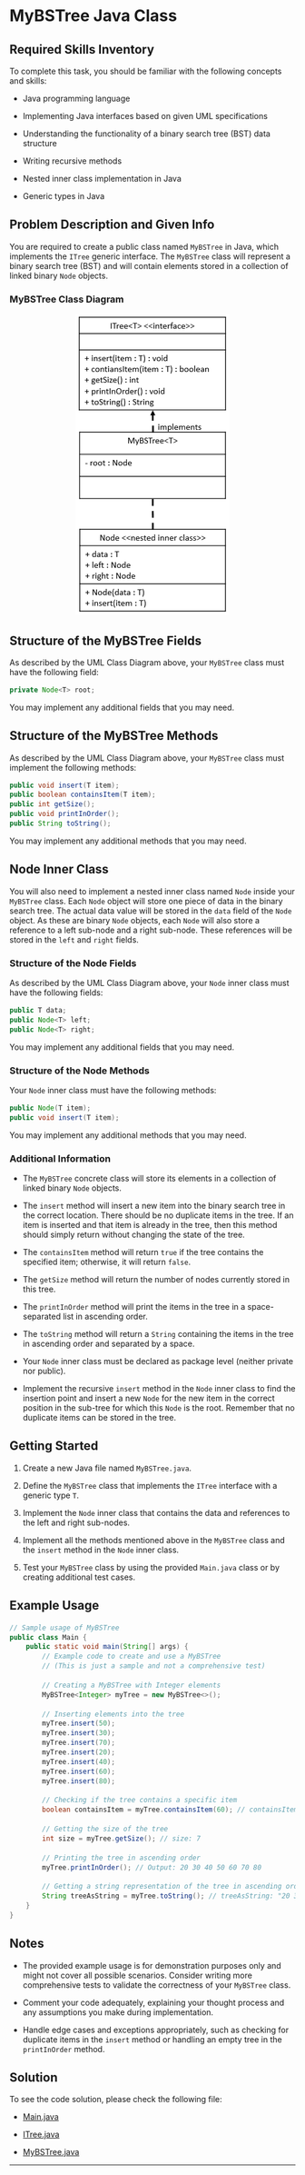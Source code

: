 # MyBSTree Java Class

## Required Skills Inventory
To complete this task, you should be familiar with the following concepts and skills:
- Java programming language

- Implementing Java interfaces based on given UML specifications
- Understanding the functionality of a binary search tree (BST) data structure
- Writing recursive methods
- Nested inner class implementation in Java
- Generic types in Java

## Problem Description and Given Info
You are required to create a public class named `MyBSTree` in Java, which implements the `ITree` generic interface. The `MyBSTree` class will represent a binary search tree (BST) and will contain elements stored in a collection of linked binary `Node` objects.

### MyBSTree Class Diagram

<p align="center">
  <img src="./Images/MyBSTreeUML.png" alt="UML Class Diagram: MyBSTree">
</p>

## Structure of the MyBSTree Fields
As described by the UML Class Diagram above, your `MyBSTree` class must have the following field:
```java
private Node<T> root;
```
You may implement any additional fields that you may need.

## Structure of the MyBSTree Methods
As described by the UML Class Diagram above, your `MyBSTree` class must implement the following methods:
```java
public void insert(T item);
public boolean containsItem(T item);
public int getSize();
public void printInOrder();
public String toString();
```
You may implement any additional methods that you may need.

## Node Inner Class
You will also need to implement a nested inner class named `Node` inside your `MyBSTree` class. Each `Node` object will store one piece of data in the binary search tree. The actual data value will be stored in the `data` field of the `Node` object. As these are binary `Node` objects, each `Node` will also store a reference to a left sub-node and a right sub-node. These references will be stored in the `left` and `right` fields.

### Structure of the Node Fields
As described by the UML Class Diagram above, your `Node` inner class must have the following fields:
```java
public T data;
public Node<T> left;
public Node<T> right;
```
You may implement any additional fields that you may need.

### Structure of the Node Methods
Your `Node` inner class must have the following methods:
```java
public Node(T item);
public void insert(T item);
```
You may implement any additional methods that you may need.

### Additional Information
- The `MyBSTree` concrete class will store its elements in a collection of linked binary `Node` objects.

- The `insert` method will insert a new item into the binary search tree in the correct location. There should be no duplicate items in the tree. If an item is inserted and that item is already in the tree, then this method should simply return without changing the state of the tree.
- The `containsItem` method will return `true` if the tree contains the specified item; otherwise, it will return `false`.
- The `getSize` method will return the number of nodes currently stored in this tree.
- The `printInOrder` method will print the items in the tree in a space-separated list in ascending order.
- The `toString` method will return a `String` containing the items in the tree in ascending order and separated by a space.
- Your `Node` inner class must be declared as package level (neither private nor public).
- Implement the recursive `insert` method in the `Node` inner class to find the insertion point and insert a new `Node` for the new item in the correct position in the sub-tree for which this `Node` is the root. Remember that no duplicate items can be stored in the tree.

## Getting Started
1. Create a new Java file named `MyBSTree.java`.

2. Define the `MyBSTree` class that implements the `ITree` interface with a generic type `T`.

3. Implement the `Node` inner class that contains the data and references to the left and right sub-nodes.

4. Implement all the methods mentioned above in the `MyBSTree` class and the `insert` method in the `Node` inner class.

5. Test your `MyBSTree` class by using the provided `Main.java` class or by creating additional test cases.

## Example Usage
```java
// Sample usage of MyBSTree
public class Main {
    public static void main(String[] args) {
        // Example code to create and use a MyBSTree
        // (This is just a sample and not a comprehensive test)

        // Creating a MyBSTree with Integer elements
        MyBSTree<Integer> myTree = new MyBSTree<>();

        // Inserting elements into the tree
        myTree.insert(50);
        myTree.insert(30);
        myTree.insert(70);
        myTree.insert(20);
        myTree.insert(40);
        myTree.insert(60);
        myTree.insert(80);

        // Checking if the tree contains a specific item
        boolean containsItem = myTree.containsItem(60); // containsItem: true

        // Getting the size of the tree
        int size = myTree.getSize(); // size: 7

        // Printing the tree in ascending order
        myTree.printInOrder(); // Output: 20 30 40 50 60 70 80

        // Getting a string representation of the tree in ascending order
        String treeAsString = myTree.toString(); // treeAsString: "20 30 40 50 60 70 80"
    }
}
```

## Notes
- The provided example usage is for demonstration purposes only and might not cover all possible scenarios. Consider writing more comprehensive tests to validate the correctness of your `MyBSTree` class.

- Comment your code adequately, explaining your thought process and any assumptions you make during implementation.
- Handle edge cases and exceptions appropriately, such as checking for duplicate items in the `insert` method or handling an empty tree in the `printInOrder` method.

## Solution 

To see the code solution, please check the following file:

* [Main.java](/Projects_05/MyBSTree/Main.java)

* [ITree.java](/Projects_05/MyBSTree/ITree.java)
* [MyBSTree.java](/Projects_05/MyBSTree/MyBSTree.java)

---